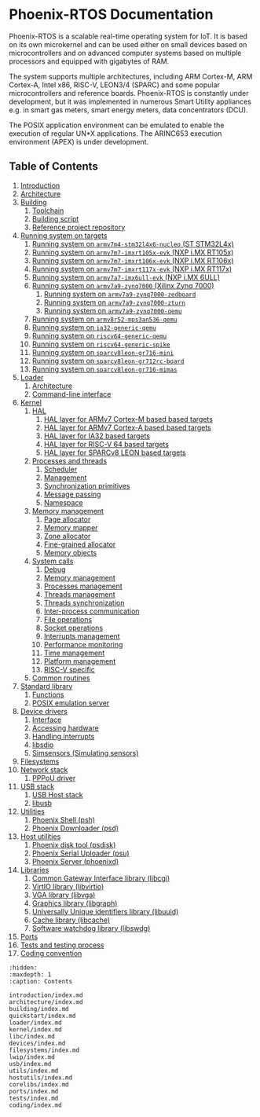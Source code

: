 <!-- Phoenix-RTOS documentation master file -->

# Phoenix-RTOS Documentation

Phoenix-RTOS is a scalable real-time operating system for IoT. It is based on its own microkernel and can be used
either on small devices based on microcontrollers and on advanced computer systems based on multiple processors and
equipped with gigabytes of RAM.

The system supports multiple architectures, including ARM Cortex-M, ARM Cortex-A, Intel x86, RISC-V, LEON3/4 (SPARC)
and some popular microcontrollers and reference boards. Phoenix-RTOS is constantly under development, but it was
implemented in numerous Smart Utility appliances e.g. in smart gas meters, smart energy meters, data concentrators
(DCU).

The POSIX application environment can be emulated to enable the execution of regular UN*X applications.
The ARINC653 execution environment (APEX) is under development.

## Table of Contents

1. [Introduction](introduction/index.md)
2. [Architecture](architecture/index.md)
3. [Building](building/index.md)
    1. [Toolchain](building/toolchain.md)
    2. [Building script](building/script.md)
    3. [Reference project repository](building/project.md)
4. [Running system on targets](quickstart/index.md)
    1. [Running system on `armv7m4-stm32l4x6-nucleo` (ST STM32L4x)](quickstart/armv7m4-stm32l4x6-nucleo.md)
    2. [Running system on `armv7m7-imxrt105x-evk` (NXP i.MX RT105x)](quickstart/armv7m7-imxrt105x-evk.md)
    3. [Running system on `armv7m7-imxrt106x-evk` (NXP i.MX RT106x)](quickstart/armv7m7-imxrt106x-evk.md)
    4. [Running system on `armv7m7-imxrt117x-evk` (NXP i.MX RT117x)](quickstart/armv7m7-imxrt117x-evk.md)
    5. [Running system on `armv7a7-imx6ull-evk` (NXP i.MX 6ULL)](quickstart/armv7a7-imx6ull-evk.md)
    6. [Running system on `armv7a9-zynq7000` (Xilinx Zynq 7000)](quickstart/armv7a9-zynq7000/index.md)
        1. [Running system on `armv7a9-zynq7000-zedboard`](quickstart/armv7a9-zynq7000/armv7a9-zynq7000-zedboard.md)
        2. [Running system on `armv7a9-zynq7000-zturn`](quickstart/armv7a9-zynq7000/armv7a9-zynq7000-zturn.md)
        3. [Running system on `armv7a9-zynq7000-qemu`](quickstart/armv7a9-zynq7000/armv7a9-zynq7000-qemu.md)
    7. [Running system on `armv8r52-mps3an536-qemu`](quickstart/armv8r52-mps3an536-qemu.md)
    8. [Running system on `ia32-generic-qemu`](quickstart/ia32-generic-qemu.md)
    9. [Running system on `riscv64-generic-qemu`](quickstart/riscv64-generic-qemu.md)
    10. [Running system on `riscv64-generic-spike`](quickstart/riscv64-generic-spike.md)
    11. [Running system on `sparcv8leon-gr716-mini`](quickstart/sparcv8leon-gr716-mini.md)
    12. [Running system on `sparcv8leon-gr712rc-board`](quickstart/sparcv8leon-gr712rc-board)
    13. [Running system on `sparcv8leon-gr716-mimas`](quickstart/sparcv8leon-gr716-mimas)
5. [Loader](loader/index.md)
    1. [Architecture](loader/architecture.md)
    2. [Command-line interface](loader/cli.md)
6. [Kernel](kernel/index.md)
    1. [HAL](kernel/hal/index.md)
        1. [HAL layer for ARMv7 Cortex-M based based targets](kernel/hal/armv7m.md)
        2. [HAL layer for ARMv7 Cortex-A based based targets](kernel/hal/armv7a.md)
        3. [HAL layer for IA32 based targets](kernel/hal/ia32.md)
        4. [HAL layer for RISC-V 64 based targets](kernel/hal/riscv64.md)
        5. [HAL layer for SPARCv8 LEON based targets](kernel/hal/sparcv8leon.md)
    2. [Processes and threads](kernel/proc/index.md)
        1. [Scheduler](kernel/proc/scheduler.md)
        2. [Management](kernel/proc/forking.md)
        3. [Synchronization primitives](kernel/proc/sync.md)
        4. [Message passing](kernel/proc/msg.md)
        5. [Namespace](kernel/proc/namespace.md)
    3. [Memory management](kernel/vm/index.md)
        1. [Page allocator](kernel/vm/page.md)
        2. [Memory mapper](kernel/vm/mapper.md)
        3. [Zone allocator](kernel/vm/zalloc.md)
        4. [Fine-grained allocator](kernel/vm/kmalloc.md)
        5. [Memory objects](kernel/vm/objects.md)
    4. [System calls](kernel/syscalls/index.md)
        1. [Debug](kernel/syscalls/debug.md)
        2. [Memory management](kernel/syscalls/mem.md)
        3. [Processes management](kernel/syscalls/proc.md)
        4. [Threads management](kernel/syscalls/threads.md)
        5. [Threads synchronization](kernel/syscalls/sync.md)
        6. [Inter-process communication](kernel/syscalls/ipc.md)
        7. [File operations](kernel/syscalls/file.md)
        8. [Socket operations](kernel/syscalls/socket.md)
        9. [Interrupts management](kernel/syscalls/interrupts.md)
        10. [Performance monitoring](kernel/syscalls/perf.md)
        11. [Time management](kernel/syscalls/time.md)
        12. [Platform management](kernel/syscalls/platform.md)
        13. [RISC-V specific](kernel/syscalls/riscv.md)
    5. [Common routines](kernel/lib.md)
7. [Standard library](libc/index.md)
    1. [Functions](libc/functions/index.md)
    2. [POSIX emulation server](libc/posix.md)
8. [Device drivers](devices/index.md)
    1. [Interface](devices/interface.md)
    2. [Accessing hardware](devices/hwaccess.md)
    3. [Handling interrupts](devices/interrupts.md)
    4. [libsdio](devices/libsdio.md)
    5. [Simsensors (Simulating sensors)](devices/sensors/simsensors.md)
9. [Filesystems](filesystems/index.md)
10. [Network stack](lwip/index.md)
    1. [PPPoU driver](lwip/lwip-pppou.md)
11. [USB stack](usb/index.md)
    1. [USB Host stack](usb/usbhost.md)
    2. [libusb](usb/libusb.md)
12. [Utilities](utils/index.md)
    1. [Phoenix Shell (psh)](utils/psh/index.md)
    2. [Phoenix Downloader (psd)](utils/psd.md)
13. [Host utilities](hostutils/index.md)
    1. [Phoenix disk tool (psdisk)](hostutils/psdisk.md)
    2. [Phoenix Serial Uploader (psu)](hostutils/psu.md)
    3. [Phoenix Server (phoenixd)](hostutils/phoenixd.md)
14. [Libraries](corelibs/index.md)
    1. [Common Gateway Interface library (libcgi)](corelibs/libcgi.md)
    2. [VirtIO library (libvirtio)](corelibs/libvirtio.md)
    3. [VGA library (libvga)](corelibs/libvga.md)
    4. [Graphics library (libgraph)](corelibs/libgraph.md)
    5. [Universally Unique identifiers library (libuuid)](corelibs/libuuid.md)
    6. [Cache library (libcache)](corelibs/libcache.md)
    7. [Software watchdog library (libswdg)](corelibs/libswdg.md)
15. [Ports](ports/index.md)
16. [Tests and testing process](tests/index.md)
17. [Coding convention](coding/index.md)

```{toctree}
:hidden:
:maxdepth: 1
:caption: Contents

introduction/index.md
architecture/index.md
building/index.md
quickstart/index.md
loader/index.md
kernel/index.md
libc/index.md
devices/index.md
filesystems/index.md
lwip/index.md
usb/index.md
utils/index.md
hostutils/index.md
corelibs/index.md
ports/index.md
tests/index.md
coding/index.md
```

